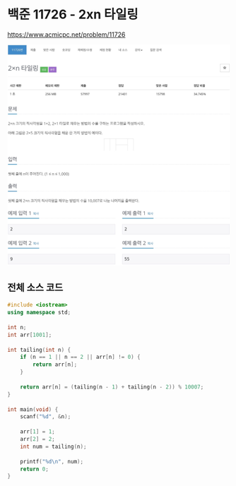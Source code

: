 # 백준 11726 - 2xn 타일링

https://www.acmicpc.net/problem/11726

![](11726.jpeg)

## 전체 소스 코드
```cpp
#include <iostream>
using namespace std;

int n;
int arr[1001];

int tailing(int n) {
    if (n == 1 || n == 2 || arr[n] != 0) {
        return arr[n];
    }

    return arr[n] = (tailing(n - 1) + tailing(n - 2)) % 10007;
}

int main(void) {
    scanf("%d", &n);

    arr[1] = 1;
    arr[2] = 2;
    int num = tailing(n);

    printf("%d\n", num);
    return 0;
}
```
